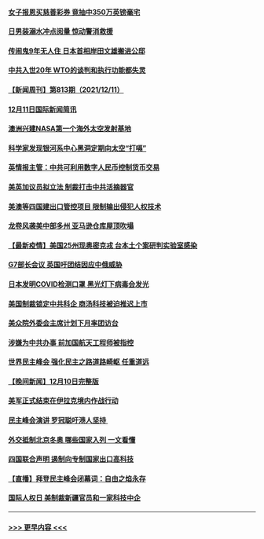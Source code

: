 #### [女子报恩买慈善彩券 竟抽中350万英镑毫宅](../pages/prog202/a103291702.md?t=12121750) 
#### [日男装溺水冲点阅量 惊动警消救援](../pages/prog202/a103291653.md?t=12121750) 
#### [传闹鬼9年无人住 日本首相岸田文雄搬进公邸](../pages/prog202/a103291582.md?t=12121750) 
#### [中共入世20年 WTO的谈判和执行功能都失灵](../pages/prog202/a103291396.md?t=12121750) 
#### [【新闻周刊】第813期（2021/12/11）](../pages/prog202/a103291518.md?t=12121750) 
#### [12月11日国际新闻简讯](../pages/prog202/a103291405.md?t=12121750) 
#### [澳洲兴建NASA第一个海外太空发射基地](../pages/prog202/a103291397.md?t=12121750) 
#### [科学家发现银河系中心黑洞定期向太空“打嗝”](../pages/prog202/a103291115.md?t=12121750) 
#### [英情报主管：中共可利用数字人民币控制货币交易](../pages/prog202/a103291324.md?t=12121750) 
#### [美英加议员拟立法 制裁打击中共活摘器官](../pages/prog202/a103291304.md?t=12121750) 
#### [美澳等四国建出口管控项目 限制输出侵犯人权技术](../pages/prog202/a103291284.md?t=12121750) 
#### [龙卷风袭美中部多州 亚马逊仓库屋顶吹塌](../pages/prog202/a103291242.md?t=12121750) 
#### [【最新疫情】美国25州现奥密克戎 台本土个案研判实验室感染](../pages/prog202/a103291249.md?t=12121750) 
#### [G7部长会议 英国吁团结因应中俄威胁](../pages/prog202/a103291233.md?t=12121750) 
#### [日本发明COVID检测口罩 黑光灯下病毒会发光](../pages/prog202/a103291133.md?t=12121750) 
#### [美国制裁锁定中共科企 商汤科技被迫推迟上市](../pages/prog202/a103291094.md?t=12121750) 
#### [美众院外委会主席计划下月率团访台](../pages/prog202/a103291058.md?t=12121750) 
#### [涉嫌为中共办事 前加国航天工程师被指控](../pages/prog202/a103290778.md?t=12121750) 
#### [世界民主峰会 强化民主之路道路崎岖 任重道远](../pages/prog202/a103290944.md?t=12121750) 
#### [【晚间新闻】12月10日完整版](../pages/prog202/a103290928.md?t=12121750) 
#### [美军正式结束在伊拉克境内作战行动](../pages/prog202/a103290595.md?t=12121750) 
#### [民主峰会演讲 罗冠聪吁港人坚持 ](../pages/prog202/a103290755.md?t=12121750) 
#### [外交抵制北京冬奥 哪些国家入列 一文看懂](../pages/prog202/a103290878.md?t=12121750) 
#### [四国联合声明 遏制向专制国家出口高科技](../pages/prog202/a103290591.md?t=12121750) 
#### [【直播】拜登民主峰会闭幕词：自由之焰永存](../pages/prog202/a103290832.md?t=12121750) 
#### [国际人权日 美制裁新疆官员和一家科技中企](../pages/prog202/a103290400.md?t=12121750) 

----
#### [ >>> 更早内容 <<< ](../indexes/prog202-earlier.md)
